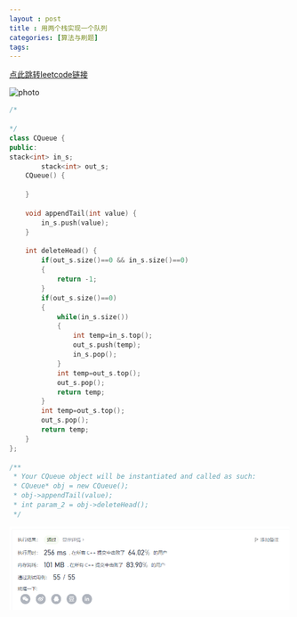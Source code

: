 ```yaml
---
layout : post
title : 用两个栈实现一个队列
categories: [算法与刷题]
tags: 
---
```


<a href="https://leetcode-cn.com/problems/yong-liang-ge-zhan-shi-xian-dui-lie-lcof/" >点此跳转leetcode链接<a>

 ![photo]({{site.url}}/assets/img/offer1.png)

```c++
/*

*/
class CQueue {
public:
stack<int> in_s;
        stack<int> out_s;
    CQueue() {
        
    }
    
    void appendTail(int value) {
        in_s.push(value);
    }
    
    int deleteHead() {
        if(out_s.size()==0 && in_s.size()==0)
        {
            return -1;
        }
        if(out_s.size()==0)
        {
            while(in_s.size())
            {
                int temp=in_s.top();
                out_s.push(temp);
                in_s.pop();
            }
            int temp=out_s.top();
            out_s.pop();
            return temp;
        }
        int temp=out_s.top();
        out_s.pop();
        return temp;
    }
};

/**
 * Your CQueue object will be instantiated and called as such:
 * CQueue* obj = new CQueue();
 * obj->appendTail(value);
 * int param_2 = obj->deleteHead();
 */
```

![image-20211227123748133](/assets/img/image-20211227123748133.png)